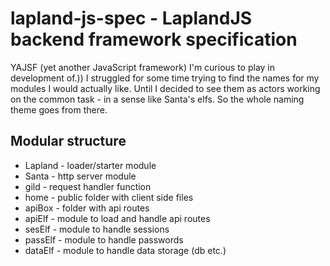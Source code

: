 # lapland-js-spec - LaplandJS backend framework specification
YAJSF (yet another JavaScript framework) I'm curious to play in development of.))
I struggled for some time trying to find the names for my modules I would actually like. Until I decided to see them as actors working on the common task - in a sense like Santa's elfs. So the whole naming theme goes from there.

## Modular structure

* Lapland - loader/starter module
* Santa - http server module
* gild - request handler function
* home - public folder with client side files
* apiBox - folder with api routes
* apiElf - module to load and handle api routes
* sesElf - module to handle sessions
* passElf - module to handle passwords
* dataElf - module to handle data storage (db etc.)
